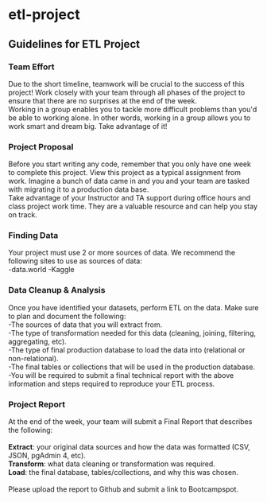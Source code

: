 # etl-project

## Guidelines for ETL Project

### Team Effort
Due to the short timeline, teamwork will be crucial to the success of this project! Work closely with your team through all phases of the project to ensure that there are no surprises at the end of the week.<br>
Working in a group enables you to tackle more difficult problems than you'd be able to working alone. In other words, working in a group allows you to work smart and dream big. Take advantage of it!<br>

### Project Proposal
Before you start writing any code, remember that you only have one week to complete this project. View this project as a typical assignment from work. Imagine a bunch of data came in and you and your team are tasked with migrating it to a production data base.<br>
Take advantage of your Instructor and TA support during office hours and class project work time. They are a valuable resource and can help you stay on track. <br>

### Finding Data
Your project must use 2 or more sources of data. We recommend the following sites to use as sources of data:<br>
-data.world
-Kaggle

### Data Cleanup & Analysis
Once you have identified your datasets, perform ETL on the data. Make sure to plan and document the following:<br>
-The sources of data that you will extract from.<br>
-The type of transformation needed for this data (cleaning, joining, filtering, aggregating, etc).<br>
-The type of final production database to load the data into (relational or non-relational).<br>
-The final tables or collections that will be used in the production database.<br>
-You will be required to submit a final technical report with the above information and steps required to reproduce your ETL process.<br>

### Project Report
At the end of the week, your team will submit a Final Report that describes the following:<br>
<br>
<strong>Extract</strong>: your original data sources and how the data was formatted (CSV, JSON, pgAdmin 4, etc).<br>
<strong>Transform</strong>: what data cleaning or transformation was required.<br>
<strong>Load</strong>: the final database, tables/collections, and why this was chosen.<br>
<br>
Please upload the report to Github and submit a link to Bootcampspot.<br>